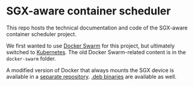 # SGX-aware container scheduler

This repo hosts the technical documentation and code of the SGX-aware container scheduler project.

We first wanted to use [Docker Swarm](https://github.com/docker/swarmkit) for this project, but ultimately switched to [Kubernetes](https://github.com/kubernetes/kubernetes).
The old Docker Swarm-related content is in the `docker-swarm` folder.

A modified version of Docker that always mounts the SGX device is available in a [separate repository](https://github.com/sebyx31/docker.io-sgx). [.deb binaries](https://github.com/sebyx31/docker.io-sgx/releases) are available as well.
